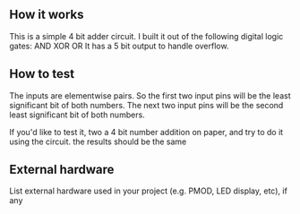 <!---

This file is used to generate your project datasheet. Please fill in the information below and delete any unused
sections.

You can also include images in this folder and reference them in the markdown. Each image must be less than
512 kb in size, and the combined size of all images must be less than 1 MB.
-->

## How it works

This is a simple 4 bit adder circuit. I built it out of the following digital logic gates:
AND
XOR
OR
It has a 5 bit output to handle overflow.

## How to test
The inputs are elementwise pairs. So the first two input pins will be the least significant bit of both numbers. The next two input pins will be the second least significant bit of both numbers. 

If you'd like to test it, two a 4 bit number addition on paper, and try to do it using the circuit. the results should be the same

## External hardware

List external hardware used in your project (e.g. PMOD, LED display, etc), if any
